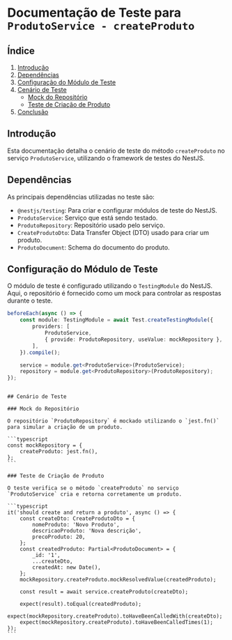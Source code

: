 # Documentação de Teste para `ProdutoService - createProduto`

## Índice

1. [Introdução](#introdução)
2. [Dependências](#dependências)
3. [Configuração do Módulo de Teste](#configuração-do-módulo-de-teste)
4. [Cenário de Teste](#cenário-de-teste)
    - [Mock do Repositório](#mock-do-repositório)
    - [Teste de Criação de Produto](#teste-de-criação-de-produto)
5. [Conclusão](#conclusão)

## Introdução

Esta documentação detalha o cenário de teste do método `createProduto` no serviço `ProdutoService`, utilizando o framework de testes do NestJS.

## Dependências

As principais dependências utilizadas no teste são:

-   `@nestjs/testing`: Para criar e configurar módulos de teste do NestJS.
-   `ProdutoService`: Serviço que está sendo testado.
-   `ProdutoRepository`: Repositório usado pelo serviço.
-   `CreateProdutoDto`: Data Transfer Object (DTO) usado para criar um produto.
-   `ProdutoDocument`: Schema do documento do produto.

## Configuração do Módulo de Teste

O módulo de teste é configurado utilizando o `TestingModule` do NestJS. Aqui, o repositório é fornecido como um mock para controlar as respostas durante o teste.

```typescript
beforeEach(async () => {
    const module: TestingModule = await Test.createTestingModule({
        providers: [
            ProdutoService,
            { provide: ProdutoRepository, useValue: mockRepository },
        ],
    }).compile();

    service = module.get<ProdutoService>(ProdutoService);
    repository = module.get<ProdutoRepository>(ProdutoRepository);
});
```

````

## Cenário de Teste

### Mock do Repositório

O repositório `ProdutoRepository` é mockado utilizando o `jest.fn()` para simular a criação de um produto.

```typescript
const mockRepository = {
    createProduto: jest.fn(),
};
```

### Teste de Criação de Produto

O teste verifica se o método `createProduto` no serviço `ProdutoService` cria e retorna corretamente um produto.

```typescript
it('should create and return a produto', async () => {
    const createDto: CreateProdutoDto = {
        nomeProduto: 'Novo Produto',
        descricaoProduto: 'Nova descrição',
        precoProduto: 20,
    };
    const createdProduto: Partial<ProdutoDocument> = {
        _id: '1',
        ...createDto,
        createdAt: new Date(),
    };
    mockRepository.createProduto.mockResolvedValue(createdProduto);

    const result = await service.createProduto(createDto);

    expect(result).toEqual(createdProduto);
    expect(mockRepository.createProduto).toHaveBeenCalledWith(createDto);
    expect(mockRepository.createProduto).toHaveBeenCalledTimes(1);
});
```
````
